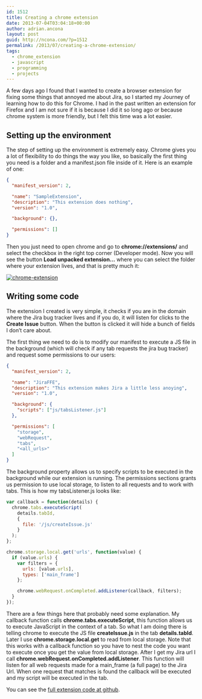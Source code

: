 ```yaml
---
id: 1512
title: Creating a chrome extension
date: 2013-07-04T03:04:18+00:00
author: adrian.ancona
layout: post
guid: http://ncona.com/?p=1512
permalink: /2013/07/creating-a-chrome-extension/
tags:
  - chrome_extension
  - javascript
  - programming
  - projects
---
```

A few days ago I found that I wanted to create a browser extension for fixing some things that annoyed me about Jira, so I started my Journey of learning how to do this for Chrome. I had in the past written an extension for Firefox and I am not sure if it is because I did it so long ago or because chrome system is more friendly, but I felt this time was a lot easier.

## Setting up the environment

The step of setting up the environment is extremely easy. Chrome gives you a lot of flexibility to do things the way you like, so basically the first thing you need is a folder and a manifest.json file inside of it. Here is an example of one:

<!--more-->

```json
{
  "manifest_version": 2,

  "name": "SampleExtension",
  "description": "This extension does nothing",
  "version": "1.0",

  "background": {},

  "permissions": []
}
```

Then you just need to open chrome and go to **chrome://extensions/** and select the checkbox in the right top corner (Developer mode). Now you will see the button **Load unpacked extension&#8230;** where you can select the folder where your extension lives, and that is pretty much it:

[<img src="/images/posts/chrome-extension.png" alt="chrome-extension" />](/images/posts/chrome-extension.png)

## Writing some code

The extension I created is very simple, it checks if you are in the domain where the Jira bug tracker lives and if you do, it will listen for clicks to the **Create Issue** button. When the button is clicked it will hide a bunch of fields I don&#8217;t care about.

The first thing we need to do is to modify our manifest to execute a JS file in the background (which will check if any tab requests the jira bug tracker) and request some permissions to our users:

```json
{
  "manifest_version": 2,

  "name": "JiraFFE",
  "description": "This extension makes Jira a little less anoying",
  "version": "1.0",

  "background": {
    "scripts": ["js/tabsListener.js"]
  },

  "permissions": [
    "storage",
    "webRequest",
    "tabs",
    "<all_urls>"
  ]
}
```

The background property allows us to specify scripts to be executed in the background while our extension is running. The permissions sections grants us permission to use local storage, to listen to all requests and to work with tabs. This is how my tabsListener.js looks like:

```js
var callback = function(details) {
  chrome.tabs.executeScript(
    details.tabId,
    {
      file: '/js/createIssue.js'
    }
  );
};

chrome.storage.local.get('urls', function(value) {
  if (value.urls) {
    var filters = {
      urls: [value.urls],
      types: ['main_frame']
    };

    chrome.webRequest.onCompleted.addListener(callback, filters);
  }
});
```

There are a few things here that probably need some explanation. My callback function calls **chrome.tabs.executeScript**, this function allows us to execute JavaScript in the context of a tab. So what I am doing there is telling chrome to execute the JS file **createIssue.js** in the tab **details.tabId**. Later I use **chrome.storage.local.get** to read from local storage. Note that this works with a callback function so you have to nest the code you want to execute once you get the value from local storage. After I get my Jira url I call **chrome.webRequest.onCompleted.addListener**. This function will listen for all web requests made for a main_frame (a full page) to the Jira Url. When one request that matches is found the callback will be executed and my script will be executed in the tab.

You can see the [full extension code at github](https://github.com/soonick/JiraFFE "JiraFFE").
